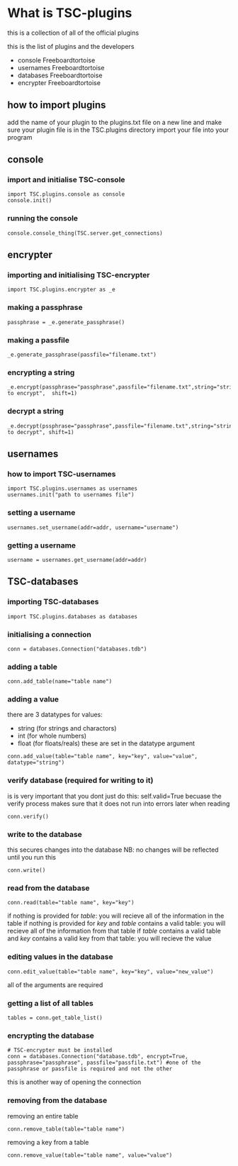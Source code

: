 # What is TSC-plugins

this is a collection of all of the official plugins

this is the list of plugins and the developers

- console Freeboardtortoise
- usernames Freeboardtortoise
- databases Freeboardtortoise
- encrypter Freeboardtortoise

## how to import plugins

add the name of your plugin to the plugins.txt file on a new line
and make sure your plugin file is in the TSC.plugins directory
import your file into your program

## console

### import and initialise TSC-console

```
import TSC.plugins.console as console
console.init()
```

### running the console

```
console.console_thing(TSC.server.get_connections)
```

## encrypter

### importing and initialising TSC-encrypter

```
import TSC.plugins.encrypter as _e
```

### making a passphrase

```
passphrase = _e.generate_passphrase()
```

### making a passfile

```
_e.generate_passphrase(passfile="filename.txt")
```

### encrypting a string

```
_e.encrypt(passphrase="passphrase",passfile="filename.txt",string="string to encrypt",  shift=1)
```

### decrypt a string

```
_e.decrypt(pssphrase="passphrase",passfile="filename.txt",string="string to decrypt", shift=1)
```

## usernames

### how to import TSC-usernames

```
import TSC.plugins.usernames as usernames
usernames.init("path to usernames file")
```

### setting a username

```
usernames.set_username(addr=addr, username="username")
```

### getting a username

```
username = usernames.get_username(addr=addr)
```

## TSC-databases

### importing TSC-databases

```
import TSC.plugins.databases as databases
```

### initialising a connection

```
conn = databases.Connection("databases.tdb")
```

### adding a table

```
conn.add_table(name="table name")
```

### adding a value

there are 3 datatypes for values:

- string (for strings and charactors)
- int (for whole numbers)
- float (for floats/reals)
  these are set in the datatype argument

```
conn.add_value(table="table name", key="key", value="value", datatype="string")
```

### verify database (required for writing to it)

is is very important that you dont just do this: self.valid=True becuase the verify process makes sure that it does not run into errors later when reading

```
conn.verify()
```

### write to the database

this secures changes into the database
NB: no changes will be reflected until you run this

```
conn.write()
```

### read from the database

```
conn.read(table="table name", key="key")
```

if nothing is provided for _table_:
you will recieve all of the information in the table
if nothing is provided for _key_ and _table_ contains a valid table:
you will recieve all of the information from that table
if _table_ contains a valid table and _key_ contains a valid key from that table:
you will recieve the value

### editing values in the database

```
conn.edit_value(table="table name", key="key", value="new_value")
```

all of the arguments are required

### getting a list of all tables

```
tables = conn.get_table_list()
```

### encrypting the database

```
# TSC-encrypter must be installed
conn = databases.Connection("database.tdb", encrypt=True, passphrase="passphrase", passfile="passfile.txt") #one of the passphrase or passfile is required and not the other
```

this is another way of opening the connection

### removing from the database

removing an entire table

```
conn.remove_table(table="table name")
```

removing a key from a table

```
conn.remove_value(table="table name", value="value")
```
